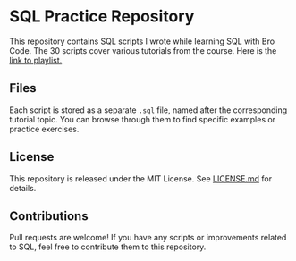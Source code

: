 **SQL Practice Repository**
==========================

This repository contains SQL scripts I wrote while learning SQL with Bro Code. The 30 scripts cover various tutorials from the course.
Here is the [link to playlist.](https://youtube.com/playlist?list=PLZPZq0r_RZOMskz6MdsMOgxzheIyjo-BZ&si=GxYys-MvD-qxtzLr)

**Files**
---------

Each script is stored as a separate `.sql` file, named after the corresponding tutorial topic. You can browse through them to find specific examples or practice exercises.

**License**
----------

This repository is released under the MIT License. See [LICENSE.md](LICENSE.md) for details.

**Contributions**
----------------

Pull requests are welcome! If you have any scripts or improvements related to SQL, feel free to contribute them to
this repository.

